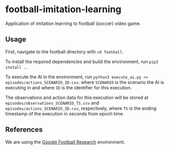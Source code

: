 # football-imitation-learning

Application of imitation learning to football (soccer) video game.

## Usage

First, navigate to the football directory with `cd football`.

To install the required dependencies and build the environment, run `pip3 install .`.

To execute the AI in the environment, run `python3 execute_ai.py >> episodes/actions_SCENARIO_ID.csv`. where `SCENARIO` is the scenario the AI is executing in and where `ID` is the identifier for this execution.

The observations and action data for this execution will be stored at `episodes/observations_SCENARIO_TS.csv` and `episodes/actions_SCENARIO_ID.csv`, respectively, where `TS` is the ending timestamp of the execution in seconds from epoch time.

## References

We are using the [Google Football Research](https://ai.googleblog.com/2019/06/introducing-google-research-football.html) environment.

